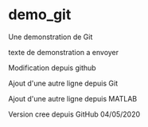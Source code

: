 # demo_git
Une demonstration de Git

texte de demonstration a envoyer

Modification depuis github

Ajout d'une autre ligne depuis Git

Ajout d'une autre ligne depuis MATLAB

Version cree depuis GitHub 04/05/2020

